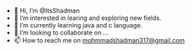- 👋 Hi, I’m @ItsShadman
- 👀 I’m interested in learing and exploring new fields.
- 🌱 I’m currently learning java and c language.
- 💞️ I’m looking to collaborate on ...
- 📫 How to reach me on mohmmadshadman317@gmail.com


